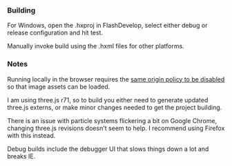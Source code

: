 ### Building

For Windows, open the .hxproj in FlashDevelop, select either debug or release configuration and hit test. 

Manually invoke build using the .hxml files for other platforms.

### Notes

Running locally in the browser requires the [same origin policy to be disabled](http://stackoverflow.com/questions/3102819/disable-same-origin-policy-in-chrome) so that image assets can be loaded.
	
I am using three.js r71, so to build you either need to generate updated three.js externs, or make minor changes needed to get the project building.
	
There is an issue with particle systems flickering a bit on Google Chrome, changing three.js revisions doesn't seem to help. I recommend using Firefox with this instead.

Debug builds include the debugger UI that slows things down a lot and breaks IE.